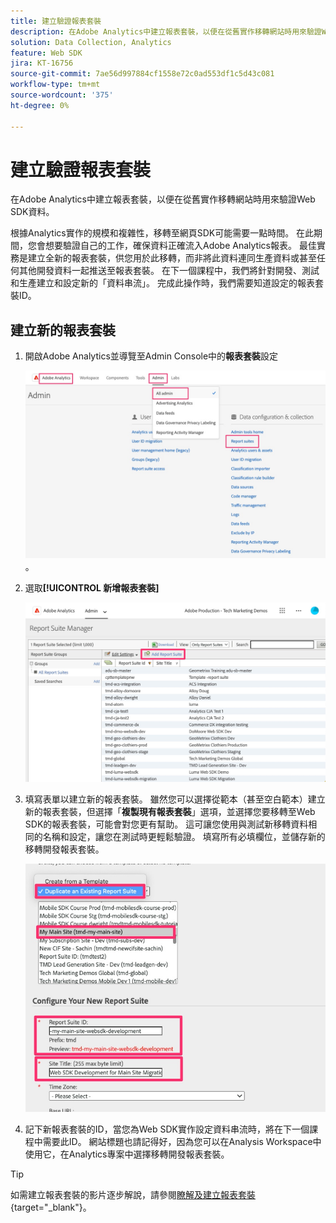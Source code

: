 ```yaml
---
title: 建立驗證報表套裝
description: 在Adobe Analytics中建立報表套裝，以便在從舊實作移轉網站時用來驗證Web SDK資料。
solution: Data Collection, Analytics
feature: Web SDK
jira: KT-16756
source-git-commit: 7ae56d997884cf1558e72c0ad553df1c5d43c081
workflow-type: tm+mt
source-wordcount: '375'
ht-degree: 0%

---
```


# 建立驗證報表套裝

在Adobe Analytics中建立報表套裝，以便在從舊實作移轉網站時用來驗證Web SDK資料。

根據Analytics實作的規模和複雜性，移轉至網頁SDK可能需要一點時間。 在此期間，您會想要驗證自己的工作，確保資料正確流入Adobe Analytics報表。 最佳實務是建立全新的報表套裝，供您用於此移轉，而非將此資料連同生產資料或甚至任何其他開發資料一起推送至報表套裝。 在下一個課程中，我們將針對開發、測試和生產建立和設定新的「資料串流」。 完成此操作時，我們需要知道設定的報表套裝ID。

## 建立新的報表套裝

1. 開啟Adobe Analytics並導覽至Admin Console中的&#x200B;**報表套裝**&#x200B;設定

   ![Admin Console](assets/aa-admin-console.jpg)。

1. 選取&#x200B;**[!UICONTROL 新增報表套裝]**

   ![新增報表套裝](assets/add-report-suite.jpg)

1. 填寫表單以建立新的報表套裝。 雖然您可以選擇從範本（甚至空白範本）建立新的報表套裝，但選擇「**複製現有報表套裝**」選項，並選擇您要移轉至Web SDK的報表套裝，可能會對您更有幫助。 這可讓您使用與測試新移轉資料相同的名稱和設定，讓您在測試時更輕鬆驗證。 填寫所有必填欄位，並儲存新的移轉開發報表套裝。

   ![新的移轉開發報表套裝](assets/new-websdk-validation-report-suite.jpg)

1. 記下新報表套裝的ID，當您為Web SDK實作設定資料串流時，將在下一個課程中需要此ID。 網站標題也請記得好，因為您可以在Analysis Workspace中使用它，在Analytics專案中選擇移轉開發報表套裝。

>[!TIP]
>
>如需建立報表套裝的影片逐步解說，請參閱[瞭解及建立報表套裝](https://experienceleague.adobe.com/zh-hant/docs/analytics-learn/tutorials/intro-to-analytics/analytics-basics/understanding-and-creating-report-suites){target="_blank"}。

